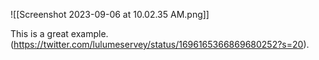 ![[Screenshot 2023-09-06 at 10.02.35 AM.png]]

This is a great example. (https://twitter.com/lulumeservey/status/1696165366869680252?s=20). 
